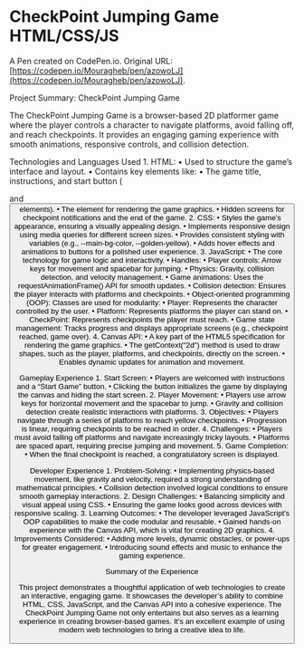 # CheckPoint Jumping Game HTML/CSS/JS

A Pen created on CodePen.io. Original URL: [https://codepen.io/Mouragheb/pen/azowoLJ](https://codepen.io/Mouragheb/pen/azowoLJ).

Project Summary: CheckPoint Jumping Game

The CheckPoint Jumping Game is a browser-based 2D platformer game where the player controls a character to navigate platforms, avoid falling off, and reach checkpoints. It provides an engaging gaming experience with smooth animations, responsive controls, and collision detection.

Technologies and Languages Used
	1.	HTML:
	•	Used to structure the game’s interface and layout.
	•	Contains key elements like:
	•	The game title, instructions, and start button (<div> and <button> elements).
	•	The <canvas> element for rendering the game graphics.
	•	Hidden screens for checkpoint notifications and the end of the game.
	2.	CSS:
	•	Styles the game’s appearance, ensuring a visually appealing design.
	•	Implements responsive design using media queries for different screen sizes.
	•	Provides consistent styling with variables (e.g., --main-bg-color, --golden-yellow).
	•	Adds hover effects and animations to buttons for a polished user experience.
	3.	JavaScript:
	•	The core technology for game logic and interactivity.
	•	Handles:
	•	Player controls: Arrow keys for movement and spacebar for jumping.
	•	Physics: Gravity, collision detection, and velocity management.
	•	Game animations: Uses the requestAnimationFrame() API for smooth updates.
	•	Collision detection: Ensures the player interacts with platforms and checkpoints.
	•	Object-oriented programming (OOP): Classes are used for modularity:
	•	Player: Represents the character controlled by the user.
	•	Platform: Represents platforms the player can stand on.
	•	CheckPoint: Represents checkpoints the player must reach.
	•	Game state management: Tracks progress and displays appropriate screens (e.g., checkpoint reached, game over).
	4.	Canvas API:
	•	A key part of the HTML5 specification for rendering the game graphics.
	•	The getContext("2d") method is used to draw shapes, such as the player, platforms, and checkpoints, directly on the screen.
	•	Enables dynamic updates for animation and movement.

Gameplay Experience
	1.	Start Screen:
	•	Players are welcomed with instructions and a “Start Game” button.
	•	Clicking the button initializes the game by displaying the canvas and hiding the start screen.
	2.	Player Movement:
	•	Players use arrow keys for horizontal movement and the spacebar to jump.
	•	Gravity and collision detection create realistic interactions with platforms.
	3.	Objectives:
	•	Players navigate through a series of platforms to reach yellow checkpoints.
	•	Progression is linear, requiring checkpoints to be reached in order.
	4.	Challenges:
	•	Players must avoid falling off platforms and navigate increasingly tricky layouts.
	•	Platforms are spaced apart, requiring precise jumping and movement.
	5.	Game Completion:
	•	When the final checkpoint is reached, a congratulatory screen is displayed.

Developer Experience
	1.	Problem-Solving:
	•	Implementing physics-based movement, like gravity and velocity, required a strong understanding of mathematical principles.
	•	Collision detection involved logical conditions to ensure smooth gameplay interactions.
	2.	Design Challenges:
	•	Balancing simplicity and visual appeal using CSS.
	•	Ensuring the game looks good across devices with responsive scaling.
	3.	Learning Outcomes:
	•	The developer leveraged JavaScript’s OOP capabilities to make the code modular and reusable.
	•	Gained hands-on experience with the Canvas API, which is vital for creating 2D graphics.
	4.	Improvements Considered:
	•	Adding more levels, dynamic obstacles, or power-ups for greater engagement.
	•	Introducing sound effects and music to enhance the gaming experience.

Summary of the Experience

This project demonstrates a thoughtful application of web technologies to create an interactive, engaging game. It showcases the developer’s ability to combine HTML, CSS, JavaScript, and the Canvas API into a cohesive experience. The CheckPoint Jumping Game not only entertains but also serves as a learning experience in creating browser-based games. It’s an excellent example of using modern web technologies to bring a creative idea to life.

